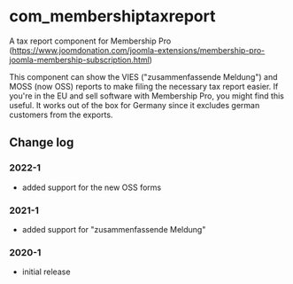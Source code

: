 # com_membershiptaxreport

A tax report component for Membership Pro (https://www.joomdonation.com/joomla-extensions/membership-pro-joomla-membership-subscription.html)

This component can show the VIES ("zusammenfassende Meldung") and MOSS (now OSS) reports to make filing the necessary tax report easier. If you're in the EU and sell software with Membership Pro, you might find this useful. It works out of the box for Germany since it excludes german customers from the exports. 

## Change log

### 2022-1

- added support for the new OSS forms

### 2021-1

- added support for "zusammenfassende Meldung"

### 2020-1

- initial release 

